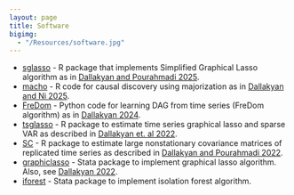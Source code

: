 ```yaml
---
layout: page
title: Software
bigimg: 
  - "/Resources/software.jpg" 
---
```

- [sglasso](https://github.com/adallak/sglasso) - R package that implements Simplified Graphical Lasso algorithm as in [Dallakyan and Pourahmadi 2025](https://arxiv.org/abs/2403.12357).
- [macho](https://github.com/adallak/macho) - R code for causal discovery using majorization as in [Dallakyan and Ni 2025](https://arxiv.org/abs/2404.05148).
- [FreDom](https://github.com/adallak/macho) - Python code for learning DAG from time series (FreDom algorithm) as in [Dallakyan 2024](https://doi.org/10.1016/j.ecosta.2024.06.003).
- [tsglasso](https://github.com/adallak/tsgl) - R package to estimate time series graphical lasso and sparse VAR as described in [Dallakyan et. al 2022](https://doi.org/10.1016/j.csda.2022.107557).
- [SC](https://github.com/adallak/SCpackage) - R package to estimate large nonstationary covariance matrices of replicated time series as described in [Dallakyan and Pourahmadi 2022](https://doi.org/10.1016/j.csda.2022.107557).
- [graphiclasso](https://github.com/adallak/stataglasso) - Stata package to implement graphical lasso algorithm. Also, see [Dallakyan 2022](https://doi.org/10.1177/1536867X221124538).
- [iforest](https://github.com/adallak/stataiforest) - Stata package to implement isolation forest algorithm.
